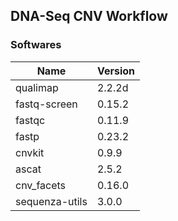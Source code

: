 ## DNA-Seq CNV Workflow

### Softwares

| Name           | Version |
| -------------- | ------- |
| qualimap       | 2.2.2d  |
| fastq-screen   | 0.15.2  |
| fastqc         | 0.11.9  |
| fastp          | 0.23.2  |
| cnvkit         | 0.9.9   |
| ascat          | 2.5.2   |
| cnv_facets     | 0.16.0  |
| sequenza-utils | 3.0.0   |

